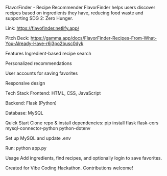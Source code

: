 FlavorFinder - Recipe Recommender 
FlavorFinder helps users discover recipes based on ingredients they have, reducing food waste and supporting SDG 2: Zero Hunger.

Link: https://flavofinder.netlify.app/

Pitch Deck: https://gamma.app/docs/FlavorFinder-Recipes-From-What-You-Already-Have-r6j3po2busc0dyk

Features
Ingredient-based recipe search

Personalized recommendations

User accounts for saving favorites

Responsive design

Tech Stack
Frontend: HTML, CSS, JavaScript

Backend: Flask (Python)

Database: MySQL

Quick Start
Clone repo & install dependencies: pip install flask flask-cors mysql-connector-python python-dotenv

Set up MySQL and update .env

Run: python app.py

Usage
Add ingredients, find recipes, and optionally login to save favorites.

Created for Vibe Coding Hackathon. Contributions welcome!
